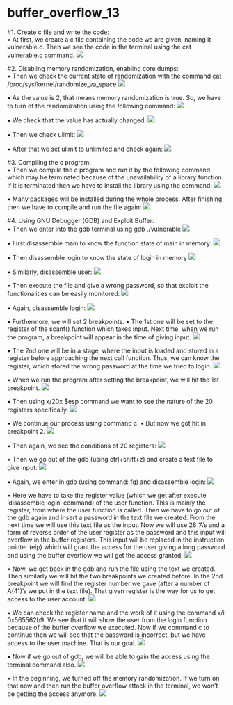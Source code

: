 # buffer_overflow_13

#1. Create c file and write the code: <br>
 •	At first, we create a c file containing the code we are given, naming it vulnerable.c. Then we see the code in the terminal using the cat vulnerable.c command.
![](Screen_Shots/0.png)

#2. Disabling memory randomization, enabling core dumps: <br>
•	Then we check the current state of randomization with the command cat /proc/sys/kernel/randomize_va_space
![](Screen_Shots/1.png)

•	As the value is 2, that means memory randomization is true. So, we have to turn of the randomization using the following command:
![](Screen_Shots/2.png)

•	We check that the value has actually changed:
![](Screen_Shots/3.png)

•	Then we check ulimit:
![](Screen_Shots/4.png)

•	After that we set ulimit to unlimited and check again:
![](Screen_Shots/5.png)

#3. Compiling the c program: <br>
•	Then we compile the c program and run it by the following command which may be terminated because of the unavailability of a library function. If it is terminated then we have to install the library using the command:
![](Screen_Shots/6.png)

•	Many packages will be installed during the whole process. After finishing, then we have to compile and run the file again:
![](Screen_Shots/7.png)

#4. Using GNU Debugger (GDB) and Exploit Buffer: <br>
•	Then we enter into the gdb terminal using gdb ./vulnerable
![](Screen_Shots/8.png)

•	First disassemble main to know the function state of main in memory: 
![](Screen_Shots/9.png)

•	Then disassemble login to know the state of login in memory
![](Screen_Shots/10.png)

•	Similarly, disassemble user:
![](Screen_Shots/11.png)

•	Then execute the file and give a wrong password, so that exploit the functionalities can be easily monitored:
![](Screen_Shots/12.png)

•	Again, disassemble login:
![](Screen_Shots/13.png)

•	Furthermore, we will set 2 breakpoints. 
•	The 1st one will be set to the register of the scanf() function which takes input. Next time, when we run the program, a breakpoint will appear in the time of giving input.
![](Screen_Shots/14.png)

•	The 2nd one will be in a stage, where the input is loaded and stored in a register before approaching the next call function. Thus, we can know the register, which stored the wrong password at the time we tried to login.
![](Screen_Shots/15.png)

•	When we run the program after setting the breakpoint, we will hit the 1st breakpoint.
![](Screen_Shots/16.png)

•	Then using x/20x $esp command we want to see the nature of the 20 registers specifically.
![](Screen_Shots/17.png)

•	We continue our process using command c:
•	But now we got hit in breakpoint 2.
![](Screen_Shots/18.png)

•	Then again, we see the conditions of 20 registers:
![](Screen_Shots/19.png)

•	Then we go out of the gdb (using ctrl+shift+z) and create a text file to give input:
![](Screen_Shots/20.png)

•	Again, we enter in gdb (using command: fg) and disassemble login:
![](Screen_Shots/21.png)

•	Here we have to take the register value (which we get after execute ‘disassemble login’ command) of the user function. This is mainly the register, from where the user function is called. Then we have to go out of the gdb again and insert a password in the text file we created. From the next time we will use this text file as the input.  Now we will use 28 ‘A’s and a form of reverse order of the user register as the password and this input will overflow in the buffer registers. This input will be replaced in the instruction pointer (eip) which will grant the access for the user giving a long password and using the buffer overflow we will get the access granted.
![](Screen_Shots/22.png)

•	Now, we get back in the gdb and run the file using the text we created. Then similarly we will hit the two breakpoints we created before. In the 2nd breakpoint we will find the register number we gave (after a number of A(41)’s we put in the text file). That given register is the way for us to get access to the user account.
![](Screen_Shots/23.png)

•	We can check the register name and the work of it using the command x/i 0x565562b9. We see that it will show the user from the login function because of the buffer overflow we executed. Now if we command c to continue then we will see that the password is incorrect, but we have access to the user machine. That is our goal.
![](Screen_Shots/24.png)

•	Now if we go out of gdb, we will be able to gain the access using the terminal command also.
![](Screen_Shots/25.png)

•	In the beginning, we turned off the memory randomization. If we turn on that now and then run the buffer overflow attack in the terminal, we won’t be getting the access anymore.
![](Screen_Shots/26.png)
